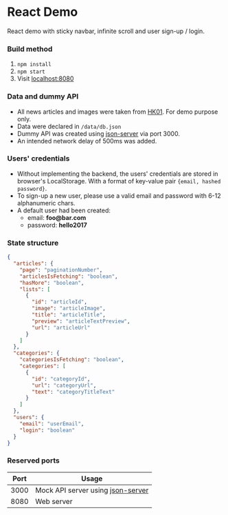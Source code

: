# React Demo
React demo with sticky navbar, infinite scroll and user sign-up / login.

### Build method
1. `npm install`
2. `npm start`
3. Visit [localhost:8080](localhost:8080)

### Data and dummy API
- All news articles and images were taken from [HK01](https://www.hk01.com/). For demo purpose only.
- Data were declared in `/data/db.json`
- Dummy API was created using [json-server](https://github.com/typicode/json-server#install) via port 3000.
- An intended network delay of 500ms was added.

### Users' credentials
- Without implementing the backend, the users' credentials are stored in browser's LocalStorage. With a format of key-value pair `{email, hashed password}`.
- To sign-up a new user, please use a valid email and password with 6-12 alphanumeric chars.
- A default user had been created:
    - email: __foo@bar.com__
    - password: __hello2017__

### State structure
```json
{
  "articles": {
    "page": "paginationNumber",
    "articlesIsFetching": "boolean",
    "hasMore": "boolean",
    "lists": [
      {
        "id": "articleId",
        "image": "articleImage",
        "title": "articleTitle",
        "preview": "articleTextPreview",
        "url": "articleUrl"
      }
    ]
  },
  "categories": {
    "categoriesIsFetching": "boolean",
    "categories": [
      {
        "id": "categoryId",
        "url": "categoryUrl",
        "text": "categoryTitleText"
      }
    ]
  },
  "users": {
    "email": "userEmail",
    "login": "boolean"
  }
}
```

### Reserved ports
| Port | Usage                                                                                |
|------|--------------------------------------------------------------------------------------|
| 3000 | Mock API server using [json-server](https://github.com/typicode/json-server#install) |
| 8080 | Web server                                                                           |
